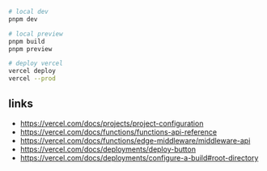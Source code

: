 ```sh
# local dev
pnpm dev

# local preview
pnpm build
pnpm preview

# deploy vercel
vercel deploy
vercel --prod
```

## links

- https://vercel.com/docs/projects/project-configuration
- https://vercel.com/docs/functions/functions-api-reference
- https://vercel.com/docs/functions/edge-middleware/middleware-api
- https://vercel.com/docs/deployments/deploy-button
- https://vercel.com/docs/deployments/configure-a-build#root-directory
